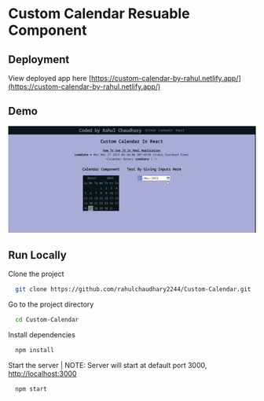 # Custom Calendar Resuable Component

## Deployment

View deployed app here [https://custom-calendar-by-rahul.netlify.app/](https://custom-calendar-by-rahul.netlify.app/)

## Demo

![custom-date-in-react.gif](https://github.com/rahulchaudhary2244/media-repository/blob/main/custom-date-in-react.gif)

## Run Locally

Clone the project

```bash
  git clone https://github.com/rahulchaudhary2244/Custom-Calendar.git
```

Go to the project directory

```bash
  cd Custom-Calendar
```

Install dependencies

```bash
  npm install
```

Start the server | NOTE: Server will start at default port 3000, [http://localhost:3000](http://localhost:3000)

```bash
  npm start
```
